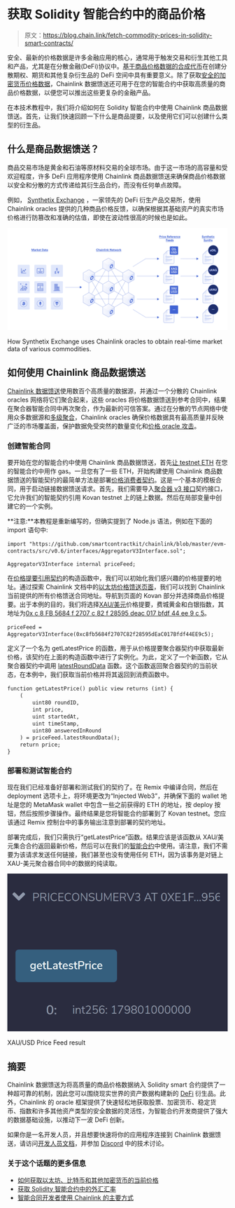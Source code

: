 # 获取 Solidity 智能合约中的商品价格

> 原文：<https://blog.chain.link/fetch-commodity-prices-in-solidity-smart-contracts/>

安全、最新的价格数据是许多金融应用的核心，通常用于触发交易和衍生其他工具和产品，尤其是在分散金融(DeFi)协议中。[基于商品价格数据的合成代币](https://blog.chain.link/44-ways-to-enhance-your-smart-contract-with-chainlink/#synthetics)在创建分散期权、期货和其他复杂衍生品的 DeFi 空间中具有重要意义。除了获取[安全的加密货币价格数据](https://blog.chain.link/fetch-current-crypto-price-data-solidity/)，Chainlink 数据馈送还可用于在您的智能合约中获取高质量的商品价格数据，以便您可以推出这些更复杂的金融产品。

在本技术教程中，我们将介绍如何在 Solidity 智能合约中使用 Chainlink 商品数据馈送。首先，让我们快速回顾一下什么是商品提要，以及使用它们可以创建什么类型的衍生品。

## 什么是商品数据馈送？

商品交易市场是黄金和石油等原材料交易的全球市场。由于这一市场的高容量和受欢迎程度，许多 DeFi 应用程序使用 Chainlink 商品数据馈送来确保商品价格数据以安全和分散的方式传递给其衍生品合约，而没有任何单点故障。

例如， [Synthetix Exchange](https://synthetix.exchange/) ，一家领先的 DeFi 衍生产品交易所，使用 Chainlink oracles 提供的几种商品价格反馈，以确保根据其基础资产的真实市场价格进行防篡改和准确的估值，即使在波动性很高的时候也是如此。

![Synthetix Exchange synths powered by the Chainlink Network.](img/b6339de3b67faa07c14d65963aaefc9f.png)

<figcaption id="caption-attachment-1627" class="wp-caption-text">How Synthetix Exchange uses Chainlink oracles to obtain real-time market data of various commodities.</figcaption>



## 如何使用 Chainlink 商品数据馈送

[Chainlink 数据馈送](https://data.chain.link/)使用数百个高质量的数据源，并通过一个分散的 Chainlink oracles 网络将它们聚合起来，这些 oracles 将价格数据馈送到参考合同中，结果在聚合器智能合同中再次聚合，作为最新的可信答案。通过在分散的节点网络中使用众多数据源和[多级聚合](https://blog.chain.link/levels-of-data-aggregation-in-chainlink-price-feeds/)，Chainlink oracles 确保价格数据具有最高质量并反映广泛的市场覆盖面，保护数据免受突然的数量变化和[价格 oracle 攻击](https://blog.chain.link/flash-loans-and-the-importance-of-tamper-proof-oracles/)。

### 创建智能合同

要开始在您的智能合约中使用 Chainlink 商品数据馈送，首先[让 testnet ETH](https://app.mycrypto.com/faucet) 在您的智能合约中用作 gas。一旦您有了一些 ETH，开始构建使用 Chainlink 商品数据馈送的智能契约的最简单方法是部署[价格消费者契约](https://remix.ethereum.org/#version=soljson-v0.6.7+commit.b8d736ae.js&optimize=false&evmVersion=null&gist=0c5928a00094810d2ba01fd8d1083581)。这是一个基本的模板合同，用于启动链接数据馈送请求。首先，我们需要导入[聚合器 v3 接口](https://github.com/smartcontractkit/chainlink/blob/master/evm-contracts/src/v0.6/interfaces/AggregatorV3Interface.sol)契约接口，它允许我们的智能契约引用 Kovan testnet 上的链上数据。然后在局部变量中创建它的一个实例。

**注意:**本教程是重新编写的，但确实提到了 Node.js 语法，例如在下面的 import 语句中:

```
import "https://github.com/smartcontractkit/chainlink/blob/master/evm-contracts/src/v0.6/interfaces/AggregatorV3Interface.sol";
```

```
AggregatorV3Interface internal priceFeed;
```

在[价格提要引用契约](https://docs.chain.link/docs/ethereum-addresses)的构造函数中，我们可以初始化我们感兴趣的价格提要的地址。通过探索 Chainlink 文档中的[以太坊价格馈送页面](https://docs.chain.link/docs/ethereum-addresses)，我们可以找到 Chainlink 当前提供的所有价格馈送合同地址。导航到页面的 Kovan 部分并选择商品价格提要。出于本例的目的，我们将选择[XAU/美元](https://data.chain.link/xau-usd)价格提要，费城黄金和白银指数，其地址为[0x c 8 FB 5684 f 2707 c 82 f 28595 deac 017 bfdf 44 ee 9 c 5](https://kovan.etherscan.io/address/0xc8fb5684f2707C82f28595dEaC017Bfdf44EE9c5)。

```
priceFeed = AggregatorV3Interface(0xc8fb5684f2707C82f28595dEaC017Bfdf44EE9c5);
```

定义了一个名为 getLatestPrice 的函数，用于从价格提要聚合器契约中获取最新价格，该契约在上面的构造函数中进行了实例化。为此，定义了一个新函数，它从聚合器契约中调用 [latestRoundData](https://docs.chain.link/docs/price-feeds-api-reference#latestrounddata) 函数。这个函数返回聚合器契约的当前状态，在本例中，我们获取当前价格并将其返回到消费函数中。

```
function getLatestPrice() public view returns (int) {
    (
        uint80 roundID, 
        int price,
        uint startedAt,
        uint timeStamp,
        uint80 answeredInRound
    ) = priceFeed.latestRoundData();
    return price;
}
```

### 部署和测试智能合约

现在我们已经准备好部署和测试我们的契约了。在 Remix 中编译合同，然后在 deployment 选项卡上，将环境更改为“Injected Web3”，并确保下面的 wallet 地址是您的 MetaMask wallet 中包含一些之前获得的 ETH 的地址，按 deploy 按钮，然后按照步骤操作。最终结果是您将智能合约部署到了 Kovan testnet。您应该通过 Remix 控制台中的事务输出注意到部署的契约地址。

部署完成后，我们只需执行“getLatestPrice”函数。结果应该是该函数从 XAU/美元集合合约返回最新价格，然后可以在我们的[智能合约](https://chain.link/education/smart-contracts)中使用。请注意，我们不需要为该请求发送任何链接，我们甚至也没有使用任何 ETH，因为该事务是对链上 XAU-美元聚合器合同中的数据的纯读取。

![XAU/USD Price Feed result](img/377638b0798243e1d790dd2a2fdab515.png)

<figcaption id="caption-attachment-1628" class="wp-caption-text">XAU/USD Price Feed result</figcaption>



## 摘要

Chainlink 数据馈送为将高质量的商品价格数据纳入 Solidity smart 合约提供了一种超可靠的机制，因此您可以围绕现实世界的资产数据构建新的 [DeFi](https://chain.link/education/defi) 衍生品。此外，Chainlink 的 oracle 框架提供了快速轻松地获取股票、加密货币、稳定货币、指数和许多其他资产类型的安全数据的灵活性，为智能合约开发商提供了强大的数据基础设施，以推动下一波 DeFi 创新。

如果你是一名开发人员，并且想要快速将你的应用程序连接到 Chainlink 数据馈送，请访问[开发人员文档](https://docs.chain.link/)，并参加 [Discord](https://discordapp.com/invite/aSK4zew) 中的技术讨论。

### 关于这个话题的更多信息

*   [如何获取以太坊、比特币和其他加密货币的当前价格](https://blog.chain.link/fetch-current-crypto-price-data-solidity/)
*   [获取 Solidity 智能合约中的外汇汇率](https://blog.chain.link/fetch-foreign-exchange-rates-in-solidity-smart-contracts/)
*   [智能合同开发者使用 Chainlink 的主要方式](https://blog.chain.link/smart-contract-api-price-random/)